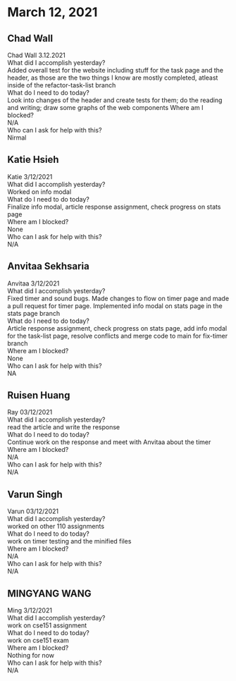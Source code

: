 # March 12, 2021

## Chad Wall
Chad Wall 3.12.2021\
What did I accomplish yesterday?\
Added overall test for the website including stuff for the task page and the header, as those are the two things I know are mostly completed, atleast inside of the refactor-task-list branch\
What do I need to do today?\
Look into changes of the header and create tests for them; do the reading and writing; draw some graphs of the web components
Where am I blocked?\
N/A\
Who can I ask for help with this?\
Nirmal

## Katie Hsieh 
Katie 3/12/2021\
What did I accomplish yesterday?\
Worked on info modal\
What do I need to do today?\
Finalize info modal, article response assignment, check progress on stats page\
Where am I blocked?\
None\
Who can I ask for help with this?\
N/A

## Anvitaa Sekhsaria 
Anvitaa 3/12/2021\
What did I accomplish yesterday?\
Fixed timer and sound bugs. Made changes to flow on timer page and made a pull request for timer page. Implemented info modal on stats page in the stats page branch\
What do I need to do today?\
Article response assignment, check progress on stats page, add info modal for the task-list page, resolve conflicts and merge code to main for fix-timer branch\
Where am I blocked?\
None\
Who can I ask for help with this?\
NA 

## Ruisen Huang
Ray 03/12/2021\
 What did I accomplish yesterday?\
read the article and write the response\
 What do I need to do today?\
Continue work on the response and meet with Anvitaa about the timer\
 Where am I blocked?\
N/A\
 Who can I ask for help with this?\
N/A

## Varun Singh
Varun 03/12/2021\
 What did I accomplish yesterday?\
worked on other 110 assignments\
 What do I need to do today?\
work on timer testing and the minified files\
 Where am I blocked?\
N/A\
 Who can I ask for help with this?\
N/A

## MINGYANG WANG
Ming 3/12/2021\
 What did I accomplish yesterday?\
work on cse151 assignment\
 What do I need to do today?\
work on cse151 exam\
 Where am I blocked?\
Nothing for now\
 Who can I ask for help with this?\
N/A